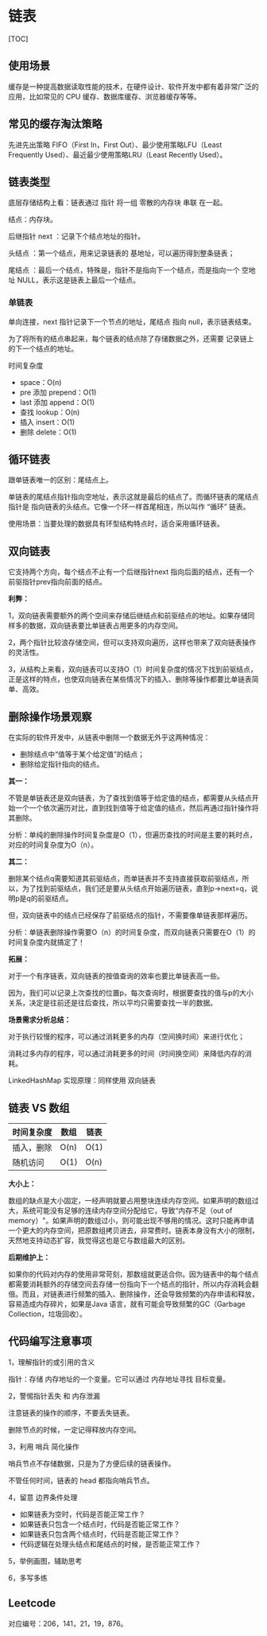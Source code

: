 # 链表

[TOC]



## 使用场景

缓存是一种提高数据读取性能的技术，在硬件设计、软件开发中都有着非常广泛的应用，比如常见的 CPU 缓存、数据库缓存、浏览器缓存等等。

## 常见的缓存淘汰策略

先进先出策略 FIFO（First In，First Out）、最少使用策略LFU（Least Frequently Used）、最近最少使用策略LRU（Least Recently Used）。

## 链表类型

底层存储结构上看：链表通过 指针 将一组 零散的内存块 串联 在一起。

结点：内存块。

后继指针 next ：记录下个结点地址的指针。

头结点 ：第一个结点，用来记录链表的 基地址，可以遍历得到整条链表；

尾结点 ：最后一个结点，特殊是，指针不是指向下一个结点，而是指向一个 空地址 NULL，表示这是链表上最后一个结点。

### 单链表

单向连接，next 指针记录下一个节点的地址，尾结点 指向 null，表示链表结束。

为了将所有的结点串起来，每个链表的结点除了存储数据之外，还需要 记录链上的下一个结点的地址。

时间复杂度

-   space：O(n)
-   pre 添加 prepend：O(1)
-   last 添加 append：O(1)
-   查找 lookup：O(n)
-   插入 insert：O(1)
-   删除 delete：O(1)

## 循环链表

跟单链表唯一的区别：尾结点上。

单链表的尾结点指针指向空地址，表示这就是最后的结点了。而循环链表的尾结点指针是 指向链表的头结点。它像一个环一样首尾相连，所以叫作 “循环” 链表。

使用场景：当要处理的数据具有环型结构特点时，适合采用循环链表。

## 双向链表

它支持两个方向，每个结点不止有一个后继指针next 指向后面的结点，还有一个前驱指针prev指向前面的结点。

**利弊：**

1，双向链表需要额外的两个空间来存储后继结点和前驱结点的地址。如果存储同样多的数据，双向链表要比单链表占用更多的内存空间。

2，两个指针比较浪存储空间，但可以支持双向遍历，这样也带来了双向链表操作的灵活性。

3，从结构上来看，双向链表可以支持O（1）时间复杂度的情况下找到前驱结点，正是这样的特点，也使双向链表在某些情况下的插入、删除等操作都要比单链表简单、高效。

## 删除操作场景观察

在实际的软件开发中，从链表中删除一个数据无外乎这两种情况：

-   删除结点中“值等于某个给定值”的结点；
-   删除给定指针指向的结点。	

**其一：**

不管是单链表还是双向链表，为了查找到值等于给定值的结点，都需要从头结点开始一个一个依次遍历对比，直到找到值等于给定值的结点，然后再通过指针操作将其删除。

分析：单纯的删除操作时间复杂度是O（1），但遍历查找的时间是主要的耗时点，对应的时间复杂度为O（n）。

**其二：**

删除某个结点q需要知道其前驱结点，而单链表并不支持直接获取前驱结点，所以，为了找到前驱结点，我们还是要从头结点开始遍历链表，直到p->next=q，说明p是q的前驱结点。

但，双向链表中的结点已经保存了前驱结点的指针，不需要像单链表那样遍历。

分析：单链表删除操作需要O（n）的时间复杂度，而双向链表只需要在O（1）的时间复杂度内就搞定了！

**拓展：**

对于一个有序链表，双向链表的按值查询的效率也要比单链表高一些。

因为，我们可以记录上次查找的位置p，每次查询时，根据要查找的值与p的大小关系，决定是往前还是往后查找，所以平均只需要查找一半的数据。

**场景需求分析总结：**

对于执行较慢的程序，可以通过消耗更多的内存（空间换时间）来进行优化；

消耗过多内存的程序，可以通过消耗更多的时间（时间换空间）来降低内存的消耗。

LinkedHashMap 实现原理：同样使用 双向链表

## 链表 VS 数组

| 时间复杂度 | 数组 | 链表 |
| ---------- | ---- | ---- |
| 插入，删除 | O(n) | O(1) |
| 随机访问   | O(1) | O(n) |

**大小上：**

数组的缺点是大小固定，一经声明就要占用整块连续内存空间。如果声明的数组过大，系统可能没有足够的连续内存空间分配给它，导致“内存不足（out of memory）"。如果声明的数组过小，则可能出现不够用的情况。这时只能再申请一个更大的内存空间，把原数组拷贝进去，非常费时。链表本身没有大小的限制，天然地支持动态扩容，我觉得这也是它与数组最大的区别。

**后期维护上：**

如果你的代码对内存的使用非常苛刻，那数组就更适合你。因为链表中的每个结点都需要消耗额外的存储空间去存储一份指向下一个结点的指针，所以内存消耗会翻倍。而且，对链表进行频繁的插入、删除操作，还会导致频繁的内存申请和释放，容易造成内存碎片，如果是Java 语言，就有可能会导致频繁的GC（Garbage Collection，垃圾回收）。

## 代码编写注意事项

1，理解指针的或引用的含义

指针：存储 内存地址的一个变量。它可以通过 内存地址寻找 目标变量。

2，警惕指针丢失 和 内存泄漏

注意链表的操作的顺序，不要丢失链表。

删除节点的时候，一定记得释放内存空间。

3，利用 哨兵 简化操作

哨兵节点不存储数据，只是为了方便后续的链表操作。

不管任何时间，链表的 head 都指向哨兵节点。

4，留意 边界条件处理

-   如果链表为空时，代码是否能正常工作？
-   如果链表只包含一个结点时，代码是否能正常工作？
-   如果链表只包含两个结点时，代码是否能正常工作？
-   代码逻辑在处理头结点和尾结点的时候，是否能正常工作？

5，举例画图，辅助思考

6，多写多练

## Leetcode

对应编号：206，141，21，19，876。



